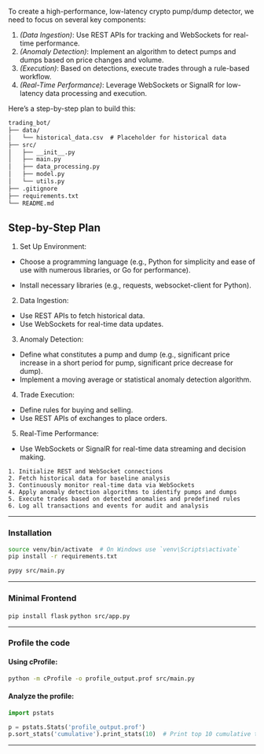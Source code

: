 To create a high-performance, low-latency crypto pump/dump detector, we need to focus on several key components:

1. *(*Data Ingestion*)*: Use REST APIs for tracking and WebSockets for real-time performance.
2. *(*Anomaly Detection*)*: Implement an algorithm to detect pumps and dumps based on price changes and volume.
3. *(*Execution*)*: Based on detections, execute trades through a rule-based workflow.
4. *(*Real-Time Performance*)*: Leverage WebSockets or SignalR for low-latency data processing and execution.

Here’s a step-by-step plan to build this:

```txt
trading_bot/
├── data/
│   └── historical_data.csv  # Placeholder for historical data
├── src/
│   ├── __init__.py
│   ├── main.py
│   ├── data_processing.py
│   ├── model.py
│   └── utils.py
├── .gitignore
├── requirements.txt
└── README.md
```


## Step-by-Step Plan

1. Set Up Environment:

+ Choose a programming language (e.g., Python for simplicity and ease of use with numerous libraries, or Go for performance).

+ Install necessary libraries (e.g., requests, websocket-client for Python).

2. Data Ingestion:

+ Use REST APIs to fetch historical data.
+ Use WebSockets for real-time data updates.

3. Anomaly Detection:

+ Define what constitutes a pump and dump (e.g., significant price increase in a short period for pump, significant price decrease for dump).
+ Implement a moving average or statistical anomaly detection algorithm.

4. Trade Execution:

+ Define rules for buying and selling.
+ Use REST APIs of exchanges to place orders.

5. Real-Time Performance:

+ Use WebSockets or SignalR for real-time data streaming and decision making.

```Pseudocode
1. Initialize REST and WebSocket connections
2. Fetch historical data for baseline analysis
3. Continuously monitor real-time data via WebSockets
4. Apply anomaly detection algorithms to identify pumps and dumps
5. Execute trades based on detected anomalies and predefined rules
6. Log all transactions and events for audit and analysis
```

----------------------

### Installation

```sh
source venv/bin/activate  # On Windows use `venv\Scripts\activate`
pip install -r requirements.txt

pypy src/main.py
```

-----------------------

### Minimal Frontend

`pip install flask`
`python src/app.py`

------------------------

### Profile the code

#### Using cProfile:

```bash
python -m cProfile -o profile_output.prof src/main.py
```

#### Analyze the profile:

```python
import pstats

p = pstats.Stats('profile_output.prof')
p.sort_stats('cumulative').print_stats(10)  # Print top 10 cumulative time functions
```

------------------------

